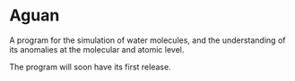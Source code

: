 # Aguan
A program for the simulation of water molecules, and the understanding of
its anomalies at the molecular and atomic level.

The program will soon have its first release.
